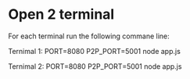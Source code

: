 # Open 2 terminal

For each terminal run the following commane line:

Ternimal 1:
PORT=8080 P2P_PORT=5001 node app.js

Ternimal 2:
PORT=8080 P2P_PORT=5001 node app.js

